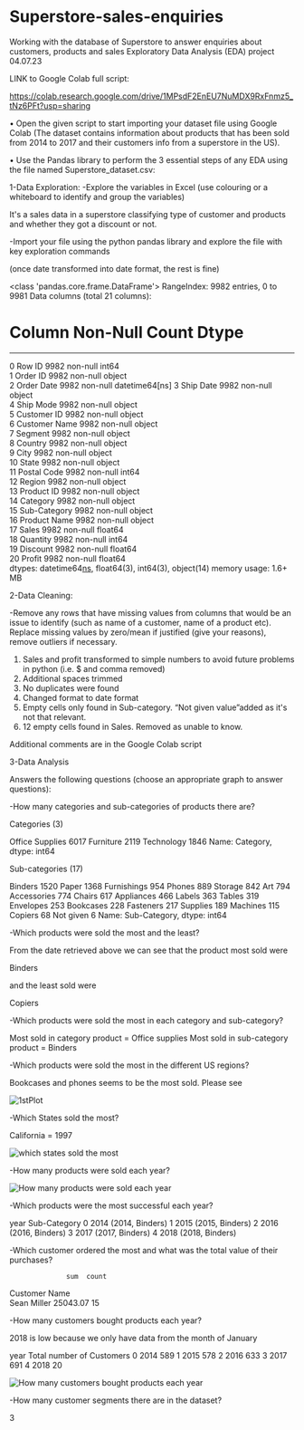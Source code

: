 # Superstore-sales-enquiries
Working with the database of Superstore to answer enquiries about customers, products and sales
Exploratory Data Analysis (EDA) project 04.07.23

LINK to Google Colab full script:

https://colab.research.google.com/drive/1MPsdF2EnEU7NuMDX9RxFnmz5_tNz6PFt?usp=sharing


• Open the given script to start importing your dataset file using Google Colab
(The dataset contains information about products that has been sold from 2014 to 2017 and their customers info from a superstore in the US).


• Use the Pandas library to perform the 3 essential steps of any EDA using the
file named Superstore_dataset.csv:


1-Data Exploration:
-Explore the variables in Excel (use colouring or a whiteboard to identify and group the variables)

It's a sales data in a superstore classifying type of customer and products and whether they got a discount or not. 

-Import your file using the python pandas library and explore the file with key exploration commands

(once date transformed into date format, the rest is fine)

<class 'pandas.core.frame.DataFrame'>
RangeIndex: 9982 entries, 0 to 9981
Data columns (total 21 columns):
 #   Column         Non-Null Count  Dtype         
---  ------         --------------  -----         
 0   Row ID         9982 non-null   int64         
 1   Order ID       9982 non-null   object        
 2   Order Date     9982 non-null   datetime64[ns]
 3   Ship Date      9982 non-null   object        
 4   Ship Mode      9982 non-null   object        
 5   Customer ID    9982 non-null   object        
 6   Customer Name  9982 non-null   object        
 7   Segment        9982 non-null   object        
 8   Country        9982 non-null   object        
 9   City           9982 non-null   object        
 10  State          9982 non-null   object        
 11  Postal Code    9982 non-null   int64         
 12  Region         9982 non-null   object        
 13  Product ID     9982 non-null   object        
 14  Category       9982 non-null   object        
 15  Sub-Category   9982 non-null   object        
 16  Product Name   9982 non-null   object        
 17  Sales          9982 non-null   float64       
 18  Quantity       9982 non-null   int64         
 19  Discount       9982 non-null   float64       
 20  Profit         9982 non-null   float64       
dtypes: datetime64[ns](1), float64(3), int64(3), object(14)
memory usage: 1.6+ MB


2-Data Cleaning:


-Remove any rows that have missing values from columns that would be an issue to identify (such as name of a customer, name of a product etc). Replace missing values by zero/mean if justified (give your reasons), remove outliers if necessary.

1. Sales and profit transformed to simple numbers to avoid future problems in python (i.e. $ and comma removed)
2. Additional spaces trimmed
3. No duplicates were found
4. Changed format to date format
5. Empty cells only found in Sub-category. “Not given value”added as it's not that relevant.
6. 12 empty cells found in Sales. Removed as unable to know.

Additional comments are in the Google Colab script

3-Data Analysis

Answers the following questions (choose an appropriate graph to answer questions):

-How many categories and sub-categories of products there are?

Categories (3)

Office Supplies    6017
Furniture          2119
Technology         1846
Name: Category, dtype: int64

Sub-categories (17)

Binders        1520
Paper          1368
Furnishings     954
Phones          889
Storage         842
Art             794
Accessories     774
Chairs          617
Appliances      466
Labels          363
Tables          319
Envelopes       253
Bookcases       228
Fasteners       217
Supplies        189
Machines        115
Copiers          68
Not given         6
Name: Sub-Category, dtype: int64

-Which products were sold the most and the least?

From the date retrieved above we can see that the product most sold were 

Binders

and the least sold were

Copiers


-Which products were sold the most in each category and sub-category?

Most sold in category product = Office supplies
Most sold in sub-category product = Binders

-Which products were sold the most in the different US regions?

Bookcases and phones seems to be the most sold. Please see 

![1stPlot](https://github.com/LorenzoBelenguer/Superstore-sales-enquiries/assets/82720058/c2b0019d-b7ce-4ada-b224-89d6abcf9250)


-Which States sold the most?

California = 1997

![which states sold the most](https://github.com/LorenzoBelenguer/Superstore-sales-enquiries/assets/82720058/0115a17f-6118-4df0-bc27-806bbfde6093)















-How many products were sold each year?

![How many products were sold each year](https://github.com/LorenzoBelenguer/Superstore-sales-enquiries/assets/82720058/85b0ed6d-6757-44fe-8c2b-1fc6f9560dfb)


-Which products were the most successful each year?

  year     Sub-Category
0  2014  (2014, Binders)
1  2015  (2015, Binders)
2  2016  (2016, Binders)
3  2017  (2017, Binders)
4  2018  (2018, Binders)

-Which customer ordered the most and what was the total value of their purchases?


                  sum  count
Customer Name                 
Sean Miller    25043.07     15

-How many customers bought products each year?

2018 is low because we only have data from the month of January

   year  Total number of Customers
0  2014                        589
1  2015                        578
2  2016                        633
3  2017                        691
4  2018                         20

![How many customers bought products each year](https://github.com/LorenzoBelenguer/Superstore-sales-enquiries/assets/82720058/e8d443a3-4175-4693-bfed-63fa663cdbe8)


-How many customer segments there are in the dataset?

3


